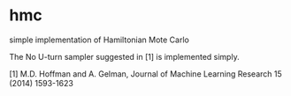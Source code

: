 # hmc
simple implementation of Hamiltonian Mote Carlo 

The No U-turn sampler suggested in [1] is implemented simply.

[1] M.D. Hoffman and A. Gelman, Journal of Machine Learning Research 15 (2014) 1593-1623
